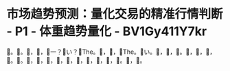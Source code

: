 # 市场趋势预测：量化交易的精准行情判断 - P1 - 体重趋势量化 - BV1Gy411Y7kr

🎼。🎼。🎼，🎼，🎼一？🎼い？🎼The。🎼，🎼，🎼The。🎼い。🎼，🎼，🎼。🎼，🎼，🎼，🎼。🎼。🎼，🎼，🎼，🎼，🎼，🎼，🎼，🎼，🎼，🎼。🎼，🎼。

